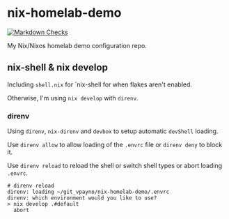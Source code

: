 # nix-homelab-demo

[![Markdown Checks](https://github.com/vpayno/nix-homelab-conf/actions/workflows/markdown.yaml/badge.svg?branch=main)](https://github.com/vpayno/nix-homelab-conf/actions/workflows/markdown.yaml)

My Nix/Nixos homelab demo configuration repo.

## nix-shell & nix develop

Including `shell.nix` for `nix-shell for when flakes aren't enabled.

Otherwise, I'm using `nix develop` with `direnv`.

### direnv

Using `direnv`, `nix-direnv` and `devbox` to setup automatic `devShell` loading.

Use `direnv allow` to allow loading of the `.envrc` file or `direnv deny` to
block it.

Use `direnv reload` to reload the shell or switch shell types or abort loading
`.envrc`.

```text
# direnv reload
direnv: loading ~/git_vpayno/nix-homelab-demo/.envrc
direnv: which environment would you like to use?
> nix develop .#default
  abort
```
